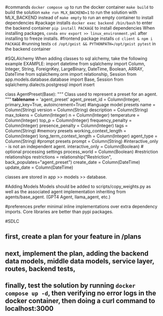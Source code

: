 #commands
`docker compose up` to run the docker container
`make build` to build the solution
`make run MLX_BACKEND=1` to run the solution with MLX_BACKEND instead of 
`make empty` to run an empty container to install dependencies
#package installs
`docker exec backend /bin/bash` to enter the backend container
`pip install PACKAGE` to install dependencies
When installing packages, `conda env export >> linux_environment.yml` after installing to freeze installs. 
#frontend package installs
`cd client & npm i PACKAGE`
#running tests
`cd /opt/geist && PYTHONPATH=/opt/geist pytest` in the backend container




#SQLAlchemy
When adding classes to sql alchemy, take the following example
EXAMPLE: 
import datetime
from sqlalchemy import Column, Integer, String, ForeignKey, LargeBinary, DateTime, Boolean, ARRAY, DateTime
from sqlalchemy.orm import relationship, Session
from app.models.database.database import Base, Session
from sqlalchemy.dialects.postgresql import insert

class AgentPreset(Base):
    """
    Class used to represent a preset for an agent.
    """
    __tablename__ = 'agent_preset'
    agent_preset_id = Column(Integer, primary_key=True, autoincrement=True)
    #language model presets
    name = Column(String)
    version = Column(String)
    description = Column(String)
    max_tokens = Column(Integer)
    n = Column(Integer)
    temperature = Column(Integer)
    top_p = Column(Integer)
    frequency_penalty = Column(Integer)
    presence_penalty = Column(Integer)
    tags = Column(String)
    #memory presets
    working_context_length = Column(Integer)
    long_term_context_length = Column(Integer)
    agent_type = Column(String)
    #prompt presets
    prompt = Column(String)
    #interactive_only - is not an independent agent.
    interactive_only = Column(Boolean)
    # optional processing settings
    process_world = Column(Boolean)
    #restriction relationships
    restrictions = relationship("Restriction", back_populates="agent_preset")
    create_date = Column(DateTime)
    update_date = Column(DateTime)

classes are stored in app >> models >> database. 

#Adding Models
Models should be added to scripts/copy_weights.py as well as the associated agent implementation inheriting from agents/base_agent. (GPT4 Agent, llama_agent, etc.)

#preferences
prefer minimal inline implementations over extra dependency imports. Core libraries are better than pypi packages. 

#SDLC

## first, create a plan for your feature in /plans
## next, implement the plan, adding the backend data models, middle data models, service layer, routes, backend tests, 
## finally, test the solution by running `docker compose up -d`, then verifying no error logs in the docker container, then doing a curl command to localhost:3000


